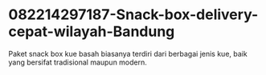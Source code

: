 # 082214297187-Snack-box-delivery-cepat-wilayah-Bandung
Paket snack box kue basah biasanya terdiri dari berbagai jenis kue, baik yang bersifat tradisional maupun modern.
